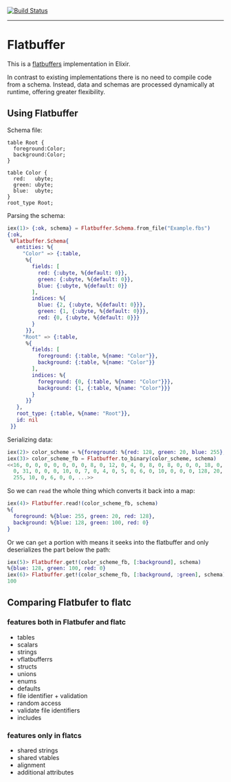 [![Build Status](https://github.com/jallum/flatbuffer/workflows/CI/badge.svg)](https://github.com/jallum/flatbuffer/actions)

---

# Flatbuffer

This is a [flatbuffers](https://google.github.io/flatbuffers/) implementation in Elixir.

In contrast to existing implementations there is no need to compile code from a schema. Instead, data and schemas are processed dynamically at runtime, offering greater flexibility.

## Using Flatbuffer

Schema file:
```
table Root {
  foreground:Color;
  background:Color;
}

table Color {
  red:   ubyte;
  green: ubyte;
  blue:  ubyte;
}
root_type Root;
```

Parsing the schema:
```elixir
iex(1)> {:ok, schema} = Flatbuffer.Schema.from_file("Example.fbs")
{:ok,
 %Flatbuffer.Schema{
   entities: %{
     "Color" => {:table,
      %{
        fields: [
          red: {:ubyte, %{default: 0}},
          green: {:ubyte, %{default: 0}},
          blue: {:ubyte, %{default: 0}}
        ],
        indices: %{
          blue: {2, {:ubyte, %{default: 0}}},
          green: {1, {:ubyte, %{default: 0}}},
          red: {0, {:ubyte, %{default: 0}}}
        }
      }},
     "Root" => {:table,
      %{
        fields: [
          foreground: {:table, %{name: "Color"}},
          background: {:table, %{name: "Color"}}
        ],
        indices: %{
          foreground: {0, {:table, %{name: "Color"}}},
          background: {1, {:table, %{name: "Color"}}}
        }
      }}
   },
   root_type: {:table, %{name: "Root"}},
   id: nil
 }}
 ```

Serializing data:

```elixir
iex(2)> color_scheme = %{foreground: %{red: 128, green: 20, blue: 255}, background: %{red: 0, green: 100, blue: 128}}
iex(3)> color_scheme_fb = Flatbuffer.to_binary(color_scheme, schema)
<<16, 0, 0, 0, 0, 0, 0, 0, 8, 0, 12, 0, 4, 0, 8, 0, 8, 0, 0, 0, 18, 0, 0,
  0, 31, 0, 0, 0, 10, 0, 7, 0, 4, 0, 5, 0, 6, 0, 10, 0, 0, 0, 128, 20,
  255, 10, 0, 6, 0, 0, ...>>
```

So we can `read` the whole thing which converts it back into a map:

```elixir
iex(4)> Flatbuffer.read!(color_scheme_fb, schema)
%{
  foreground: %{blue: 255, green: 20, red: 128},
  background: %{blue: 128, green: 100, red: 0}
}
```

Or we can `get` a portion with means it seeks into the flatbuffer and only deserializes the part below the path:
```elixir
iex(5)> Flatbuffer.get!(color_scheme_fb, [:background], schema)
%{blue: 128, green: 100, red: 0}
iex(6)> Flatbuffer.get!(color_scheme_fb, [:background, :green], schema)
100
```

## Comparing Flatbufer to flatc

### features both in Flatbufer and flatc

* tables
* scalars
* strings
* vflatbufferrs
* structs
* unions
* enums
* defaults
* file identifier + validation
* random access
* validate file identifiers
* includes

### features only in flatcs

* shared strings
* shared vtables
* alignment
* additional attributes